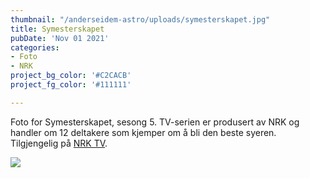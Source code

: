 ```yaml
---
thumbnail: "/anderseidem-astro/uploads/symesterskapet.jpg"
title: Symesterskapet
pubDate: 'Nov 01 2021'
categories:
- Foto
- NRK
project_bg_color: '#C2CACB'
project_fg_color: '#111111'

---
```

Foto for Symesterskapet, sesong 5. TV-serien er produsert av NRK og handler om 12 deltakere som kjemper om å bli den beste syeren. Tilgjengelig på [NRK TV](https://tv.nrk.no/serie/symesterskapet).

![](/anderseidem-astro/uploads/symesterskapet.jpg)